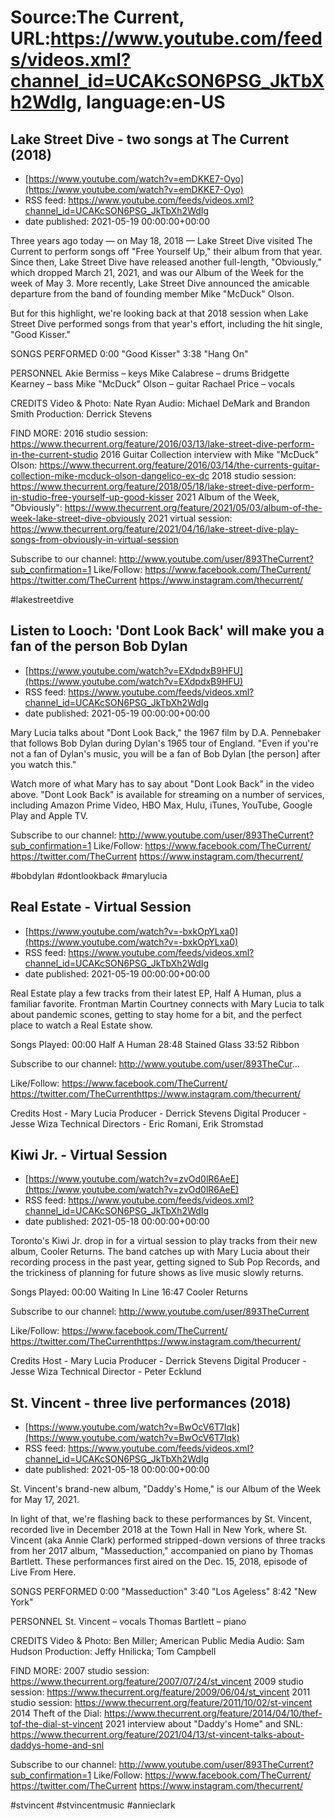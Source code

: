 # Source:The Current, URL:https://www.youtube.com/feeds/videos.xml?channel_id=UCAKcSON6PSG_JkTbXh2WdIg, language:en-US

## Lake Street Dive - two songs at The Current (2018)
 - [https://www.youtube.com/watch?v=emDKKE7-Oyo](https://www.youtube.com/watch?v=emDKKE7-Oyo)
 - RSS feed: https://www.youtube.com/feeds/videos.xml?channel_id=UCAKcSON6PSG_JkTbXh2WdIg
 - date published: 2021-05-19 00:00:00+00:00

Three years ago today — on May 18, 2018 — Lake Street Dive visited The Current to perform songs off "Free Yourself Up," their album from that year. Since then, Lake Street Dive have released another full-length, "Obviously," which dropped March 21, 2021, and was our Album of the Week for the week of May 3. More recently, Lake Street Dive announced the amicable departure from the band of founding member Mike "McDuck" Olson.

But for this highlight, we're looking back at that 2018 session when Lake Street Dive performed songs from that year's effort, including the hit single, "Good Kisser."

SONGS PERFORMED
0:00 "Good Kisser"
3:38 "Hang On"

PERSONNEL
Akie Bermiss – keys
Mike Calabrese – drums
Bridgette Kearney – bass
Mike "McDuck" Olson – guitar
Rachael Price – vocals

CREDITS
Video & Photo: Nate Ryan
Audio: Michael DeMark and Brandon Smith
Production: Derrick Stevens

FIND MORE:
2016 studio session: https://www.thecurrent.org/feature/2016/03/13/lake-street-dive-perform-in-the-current-studio
2016 Guitar Collection interview with Mike "McDuck" Olson:
https://www.thecurrent.org/feature/2016/03/14/the-currents-guitar-collection-mike-mcduck-olson-dangelico-ex-dc
2018 studio session: https://www.thecurrent.org/feature/2018/05/18/lake-street-dive-perform-in-studio-free-yourself-up-good-kisser
2021 Album of the Week, "Obviously":
https://www.thecurrent.org/feature/2021/05/03/album-of-the-week-lake-street-dive-obviously
2021 virtual session:
https://www.thecurrent.org/feature/2021/04/16/lake-street-dive-play-songs-from-obviously-in-virtual-session

Subscribe to our channel:
http://www.youtube.com/user/893TheCurrent?sub_confirmation=1
Like/Follow:
https://www.facebook.com/TheCurrent/
https://twitter.com/TheCurrent
https://www.instagram.com/thecurrent/

#lakestreetdive

## Listen to Looch: 'Dont Look Back' will make you a fan of the person Bob Dylan
 - [https://www.youtube.com/watch?v=EXdpdxB9HFU](https://www.youtube.com/watch?v=EXdpdxB9HFU)
 - RSS feed: https://www.youtube.com/feeds/videos.xml?channel_id=UCAKcSON6PSG_JkTbXh2WdIg
 - date published: 2021-05-19 00:00:00+00:00

Mary Lucia talks about "Dont Look Back," the 1967 film by D.A. Pennebaker that follows Bob Dylan during Dylan's 1965 tour of England. "Even if you're not a fan of Dylan's music, you will be a fan of Bob Dylan [the person] after you watch this."

Watch more of what Mary has to say about "Dont Look Back" in the video above. "Dont Look Back" is available for streaming on a number of services, including Amazon Prime Video, HBO Max, Hulu, iTunes, YouTube, Google Play and Apple TV.

Subscribe to our channel:
http://www.youtube.com/user/893TheCurrent?sub_confirmation=1
Like/Follow:
https://www.facebook.com/TheCurrent/
https://twitter.com/TheCurrent
https://www.instagram.com/thecurrent/

#bobdylan #dontlookback #marylucia

## Real Estate - Virtual Session
 - [https://www.youtube.com/watch?v=-bxkOpYLxa0](https://www.youtube.com/watch?v=-bxkOpYLxa0)
 - RSS feed: https://www.youtube.com/feeds/videos.xml?channel_id=UCAKcSON6PSG_JkTbXh2WdIg
 - date published: 2021-05-19 00:00:00+00:00

Real Estate play a few tracks from their latest EP, Half A Human, plus a familiar favorite. Frontman Martin Courtney connects with Mary Lucia to talk about pandemic scones, getting to stay home for a bit, and the perfect place to watch a Real Estate show.

Songs Played:
00:00 Half A Human
28:48 Stained Glass
33:52 Ribbon

Subscribe to our channel:
http://www.youtube.com/user/893TheCur...

Like/Follow:
https://www.facebook.com/TheCurrent/​​​​
https://twitter.com/TheCurrent​​​​
https://www.instagram.com/thecurrent/​

Credits
Host - Mary Lucia
Producer - Derrick Stevens
Digital Producer - Jesse Wiza
Technical Directors - Eric Romani, Erik Stromstad

## Kiwi Jr. - Virtual Session
 - [https://www.youtube.com/watch?v=zvOd0lR6AeE](https://www.youtube.com/watch?v=zvOd0lR6AeE)
 - RSS feed: https://www.youtube.com/feeds/videos.xml?channel_id=UCAKcSON6PSG_JkTbXh2WdIg
 - date published: 2021-05-18 00:00:00+00:00

Toronto's Kiwi Jr. drop in for a virtual session to play tracks from their new album, Cooler Returns. The band catches up with Mary Lucia about their recording process in the past year, getting signed to Sub Pop Records, and the trickiness of planning for future shows as live music slowly returns.

Songs Played:
00:00 Waiting In Line
16:47 Cooler Returns

Subscribe to our channel:
http://www.youtube.com/user/893TheCurrent

Like/Follow:
https://www.facebook.com/TheCurrent/​​​​
https://twitter.com/TheCurrent​​​​
https://www.instagram.com/thecurrent/​

Credits
Host - Mary Lucia
Producer - Derrick Stevens
Digital Producer - Jesse Wiza
Technical Director - Peter Ecklund

## St. Vincent - three live performances (2018)
 - [https://www.youtube.com/watch?v=BwOcV6T7Iqk](https://www.youtube.com/watch?v=BwOcV6T7Iqk)
 - RSS feed: https://www.youtube.com/feeds/videos.xml?channel_id=UCAKcSON6PSG_JkTbXh2WdIg
 - date published: 2021-05-18 00:00:00+00:00

St. Vincent's brand-new album, "Daddy's Home," is our Album of the Week for May 17, 2021. 

In light of that, we're flashing back to these performances by St. Vincent, recorded live in December 2018 at the Town Hall in New York, where St. Vincent (aka Annie Clark) performed stripped-down versions of three tracks from her 2017 album, "Masseduction," accompanied on piano by Thomas Bartlett. These performances first aired on the Dec. 15, 2018, episode of Live From Here.

SONGS PERFORMED
0:00 "Masseduction"
3:40 "Los Ageless"
8:42 "New York"

PERSONNEL
St. Vincent – vocals
Thomas Bartlett – piano 

CREDITS
Video & Photo: Ben Miller; American Public Media
Audio: Sam Hudson
Production: Jeffy Hnilicka; Tom Campbell

FIND MORE:
2007 studio session:
https://www.thecurrent.org/feature/2007/07/24/st_vincent
2009 studio session: https://www.thecurrent.org/feature/2009/06/04/st_vincent
2011 studio session: https://www.thecurrent.org/feature/2011/10/02/st-vincent
2014 Theft of the Dial:
https://www.thecurrent.org/feature/2014/04/10/thef-tof-the-dial-st-vincent
2021 interview about "Daddy's Home" and SNL: https://www.thecurrent.org/feature/2021/04/13/st-vincent-talks-about-daddys-home-and-snl

Subscribe to our channel:
http://www.youtube.com/user/893TheCurrent?sub_confirmation=1
Like/Follow:
https://www.facebook.com/TheCurrent/
https://twitter.com/TheCurrent
https://www.instagram.com/thecurrent/

#stvincent #stvincentmusic #annieclark

